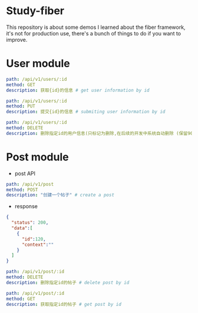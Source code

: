 # Study-fiber
This repository is about some demos I learned about the fiber framework, it's not for production use, there's a bunch of things to do if you want to improve.

# User module

```yaml
path: /api/v1/users/:id
method: GET
description: 获取{id}的信息 # get user information by id
```

```yaml
path: /api/v1/users/:id
method: PUT
description: 提交{id}的信息 # submiting user information by id
```

```yaml
path: /api/v1/users/:id
method: DELETE
description: 删除指定id的用户信息(只标记为删除,在后续的开发中系统自动删除 (保留90天))
```


# Post module

* post API
```yaml
path: /api/v1/post
method: POST
description: "创建一个帖子" # create a post
```
* response
```json
{
  "status": 200,
  "data":[
    {
      "id":120,
      "context":""
    }
  ]
}
```



```yaml
path: /api/v1/post/:id
method: DELETE
description: 删除指定id的帖子 # delete post by id
```

```yaml
path: /api/v1/post/:id
method: GET
description: 获取指定id的帖子 # get post by id
```
